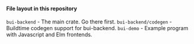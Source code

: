 #### File layout in this repository

`bui-backend` - The main crate. Go there first.
`bui-backend/codegen` - Buildtime codegen support for bui-backend.
`bui-demo` - Example program with Javascript and Elm frontends.

